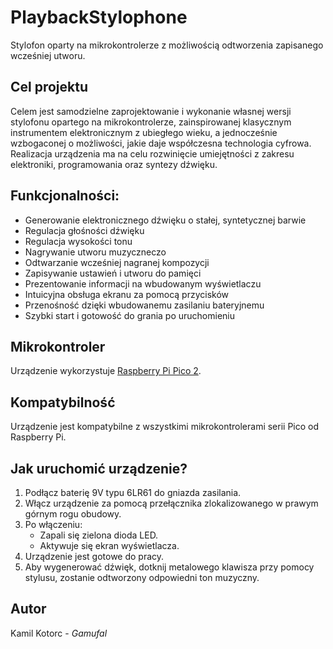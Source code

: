 # PlaybackStylophone
Stylofon oparty na mikrokontrolerze z możliwością odtworzenia zapisanego wcześniej utworu.

## Cel projektu
Celem jest samodzielne zaprojektowanie i wykonanie własnej wersji stylofonu opartego na mikrokontrolerze, zainspirowanej klasycznym instrumentem elektronicznym z ubiegłego wieku, a jednocześnie wzbogaconej o możliwości, jakie daje współczesna technologia cyfrowa. Realizacja urządzenia ma na celu rozwinięcie umiejętności z zakresu elektroniki, programowania oraz syntezy dźwięku.

## Funkcjonalności:
- Generowanie elektronicznego dźwięku o stałej, syntetycznej barwie
- Regulacja głośności dźwięku
- Regulacja wysokości tonu
- Nagrywanie utworu muzyczneczo
- Odtwarzanie wcześniej nagranej kompozycji
- Zapisywanie ustawień i utworu do pamięci  
- Prezentowanie informacji na wbudowanym wyświetlaczu
- Intuicyjna obsługa ekranu za pomocą przycisków 
- Przenośność dzięki wbudowanemu zasilaniu bateryjnemu
- Szybki start i gotowość do grania po uruchomieniu

## Mikrokontroler 
Urządzenie wykorzystuje [Raspberry Pi Pico 2](https://www.raspberrypi.com/products/raspberry-pi-pico-2). 

## Kompatybilność
Urządzenie jest kompatybilne z wszystkimi mikrokontrolerami serii Pico od Raspberry Pi. 

## Jak uruchomić urządzenie?
1.	Podłącz baterię 9V typu 6LR61 do gniazda zasilania.
2.	Włącz urządzenie za pomocą przełącznika zlokalizowanego w prawym górnym rogu obudowy.
3.	Po włączeniu:
    - Zapali się zielona dioda LED.
    - Aktywuje się ekran wyświetlacza.
4.	Urządzenie jest gotowe do pracy.
5.	Aby wygenerować dźwięk, dotknij metalowego klawisza przy pomocy stylusu, zostanie odtworzony odpowiedni ton muzyczny.

## Autor
Kamil Kotorc - *Gamufal*
